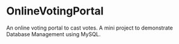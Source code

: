 # OnlineVotingPortal
An online voting portal to cast votes. A mini project to demonstrate Database Management using MySQL.
